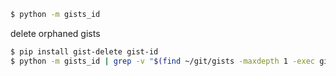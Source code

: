 ```bash
$ python -m gists_id
```

delete orphaned gists

```bash
$ pip install gist-delete gist-id
$ python -m gists_id | grep -v "$(find ~/git/gists -maxdepth 1 -exec gist-id {} \; 2> /dev/null)" | xargs gist-delete;:
```
